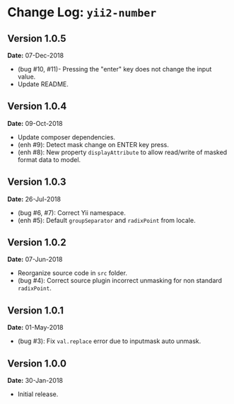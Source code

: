 Change Log: `yii2-number`
=========================

## Version 1.0.5

**Date:** 07-Dec-2018

- (bug #10, #11)- Pressing the "enter" key does not change the input value.
- Update README.

## Version 1.0.4

**Date:** 09-Oct-2018

- Update composer dependencies.
- (enh #9): Detect mask change on ENTER key press.
- (enh #8): New property `displayAttribute` to allow read/write of masked format data to model.

## Version 1.0.3

**Date:** 26-Jul-2018

- (bug #6, #7): Correct Yii namespace.
- (enh #5): Default `groupSeparator` and `radixPoint` from locale.

## Version 1.0.2

**Date:** 07-Jun-2018

- Reorganize source code in `src` folder.
- (bug #4): Correct source plugin incorrect unmasking for non standard `radixPoint`.

## Version 1.0.1

**Date:** 01-May-2018

- (bug #3): Fix `val.replace` error due to inputmask auto unmask.

## Version 1.0.0

**Date:** 30-Jan-2018

- Initial release.